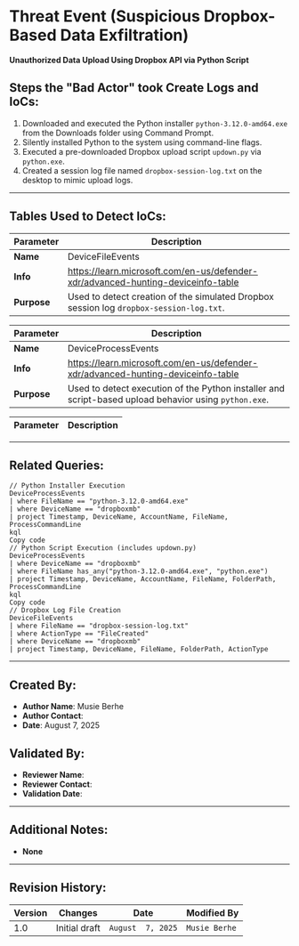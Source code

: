 # Threat Event (Suspicious Dropbox-Based Data Exfiltration)
**Unauthorized Data Upload Using Dropbox API via Python Script**

## Steps the "Bad Actor" took Create Logs and IoCs:
1. Downloaded and executed the Python installer `python-3.12.0-amd64.exe` from the Downloads folder using Command Prompt.
2. Silently installed Python to the system using command-line flags.
3. Executed a pre-downloaded Dropbox upload script `updown.py` via `python.exe`.
4. Created a session log file named `dropbox-session-log.txt` on the desktop to mimic upload logs.


---

## Tables Used to Detect IoCs:
| **Parameter**       | **Description**                                                              |
|---------------------|------------------------------------------------------------------------------|
| **Name**| DeviceFileEvents|
| **Info**|https://learn.microsoft.com/en-us/defender-xdr/advanced-hunting-deviceinfo-table|
| **Purpose**|Used to detect creation of the simulated Dropbox session log `dropbox-session-log.txt`. |

| **Parameter**       | **Description**                                                              |
|---------------------|------------------------------------------------------------------------------|
| **Name**| DeviceProcessEvents|
| **Info**|https://learn.microsoft.com/en-us/defender-xdr/advanced-hunting-deviceinfo-table|
| **Purpose**| Used to detect execution of the Python installer and script-based upload behavior using `python.exe`.|

| **Parameter**       | **Description**                                                              |
|---------------------|------------------------------------------------------------------------------|


---

## Related Queries:
```kql
// Python Installer Execution
DeviceProcessEvents
| where FileName == "python-3.12.0-amd64.exe"
| where DeviceName == "dropboxmb"
| project Timestamp, DeviceName, AccountName, FileName, ProcessCommandLine
kql
Copy code
// Python Script Execution (includes updown.py)
DeviceProcessEvents
| where DeviceName == "dropboxmb"
| where FileName has_any("python-3.12.0-amd64.exe", "python.exe")
| project Timestamp, DeviceName, AccountName, FileName, FolderPath, ProcessCommandLine
kql
Copy code
// Dropbox Log File Creation
DeviceFileEvents
| where FileName == "dropbox-session-log.txt"
| where ActionType == "FileCreated"
| where DeviceName == "dropboxmb"
| project Timestamp, DeviceName, FileName, FolderPath, ActionType

```

---

## Created By:
- **Author Name**: Musie Berhe
- **Author Contact**: 
- **Date**: August 7, 2025

## Validated By:
- **Reviewer Name**: 
- **Reviewer Contact**: 
- **Validation Date**: 

---

## Additional Notes:
- **None**

---

## Revision History:
| **Version** | **Changes**                   | **Date**         | **Modified By**   |
|-------------|-------------------------------|------------------|-------------------|
| 1.0         | Initial draft                  | `August  7, 2025`  | `Musie Berhe`   
